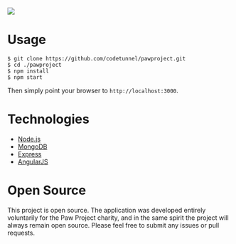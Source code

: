 ![](http://i.imgur.com/Kjufsli.png)
===========

Usage
=====

```
$ git clone https://github.com/codetunnel/pawproject.git
$ cd ./pawproject
$ npm install
$ npm start
```

Then simply point your browser to `http://localhost:3000`.

Technologies
============

- [Node.js](http://nodejs.org)
- [MongoDB](http://mongodb.org)
- [Express](http://expressjs.com)
- [AngularJS](http://angularjs.org)

Open Source
===========

This project is open source. The application was developed entirely voluntarily for the Paw Project charity,
and in the same spirit the project will always remain open source. Please feel free to submit any issues or
pull requests.
